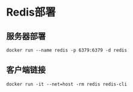 # Redis部署

## 服务器部署

`docker run --name redis -p 6379:6379 -d redis`



## 客户端链接

`docker run -it --net=host -rm redis redis-cli`